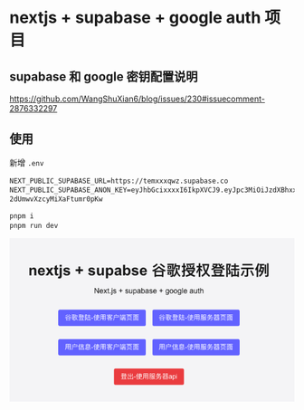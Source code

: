 # nextjs + supabase + google auth 项目


## supabase 和 google 密钥配置说明
https://github.com/WangShuXian6/blog/issues/230#issuecomment-2876332297

## 使用
新增 `.env`
```env
NEXT_PUBLIC_SUPABASE_URL=https://temxxxqwz.supabase.co
NEXT_PUBLIC_SUPABASE_ANON_KEY=eyJhbGcixxxxI6IkpXVCJ9.eyJpc3MiOiJzdXBhxxxxxWFvc2FtYWh5cHJjb3hwcXd6Iiwicm9sZSI6ImFub24iLCJpYXQiOjE3NxxxxTU4MDI1Mn0.fPj79mhgjnD_vRTcbtm-2dUmwvXzcyMiXaFtumr0pKw
```
```bash
pnpm i
pnpm run dev
```

![示例](/page.png)

